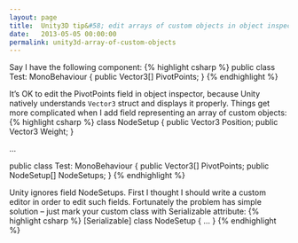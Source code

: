 ```yaml
---
layout: page
title:  Unity3D tip&#58; edit arrays of custom objects in object inspector
date:   2013-05-05 00:00:00
permalink: unity3d-array-of-custom-objects
---
```


Say I have the following component:
{% highlight csharp %}
public class Test: MonoBehaviour
{
    public Vector3[] PivotPoints;
}
{% endhighlight %}

It’s OK to edit the PivotPoints field in object inspector, because Unity natively understands
`Vector3` struct and displays it properly. Things get more complicated when I add field representing an array of custom objects:
{% highlight csharp %}
class NodeSetup
{
    public Vector3 Position;
    public Vector3 Weight;
}

...

public class Test: MonoBehaviour
{
    public Vector3[] PivotPoints;
    public NodeSetup[] NodeSetups;
}
{% endhighlight %}

Unity ignores field NodeSetups. First I thought I should write a custom editor in order to edit such fields.
Fortunately the problem has simple solution – just mark your custom class with Serializable attribute:
{% highlight csharp %}
[Serializable]
class NodeSetup
{ ... }
{% endhighlight %}
